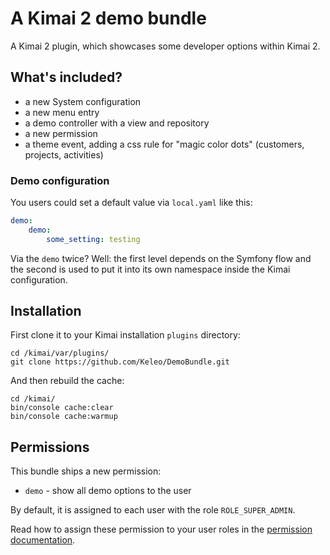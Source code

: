 # A Kimai 2 demo bundle

A Kimai 2 plugin, which showcases some developer options within Kimai 2.

## What's included?

- a new System configuration
- a new menu entry
- a demo controller with a view and repository
- a new permission
- a theme event, adding a css rule for "magic color dots" (customers, projects, activities) 

### Demo configuration

You users could set a default value via `local.yaml` like this:
```yaml
demo:
    demo:
        some_setting: testing
```

Via the `demo` twice? Well: the first level depends on the Symfony flow and the second is used to put it into its own 
namespace inside the Kimai configuration. 

## Installation

First clone it to your Kimai installation `plugins` directory:
```
cd /kimai/var/plugins/
git clone https://github.com/Keleo/DemoBundle.git
```

And then rebuild the cache: 
```
cd /kimai/
bin/console cache:clear
bin/console cache:warmup
```

## Permissions

This bundle ships a new permission:

- `demo` - show all demo options to the user 

By default, it is assigned to each user with the role `ROLE_SUPER_ADMIN`.

Read how to assign these permission to your user roles in the [permission documentation](https://www.kimai.org/documentation/permissions.html).
